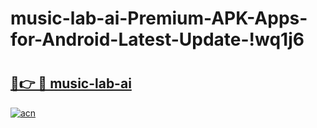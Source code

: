 # music-lab-ai-Premium-APK-Apps-for-Android-Latest-Update-!wq1j6

# <h2><a href="https://e6t4s7.esa.edu.pl?title=music-lab-ai&ref=wq1j6">🔗👉 🔴 music-lab-ai</a></h2>

[![acn](https://github.com/user-attachments/assets/0f9c940e-d8b0-45ae-aac7-cd30a18b3e1c)](https://e6t4s7.esa.edu.pl?title=music-lab-ai&ref=wq1j6)

